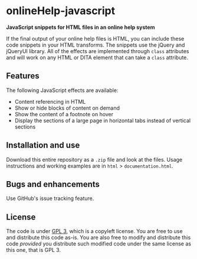 # onlineHelp-javascript

__JavaScript snippets for HTML files in an online help system__

If the final output of your online help files is HTML, you can include these code snippets in your HTML transforms. The snippets use the jQuery and jQueryUI library. All of the effects are implemented through `class` attributes and will work on any HTML or DITA element that can take a `class` attribute.

## Features

The following JavaScript effects are available:

-    Content referencing in HTML
-    Show or hide blocks of content on demand
-    Show the content of a footnote on hover
-    Display the sections of a large page in horizontal tabs instead of vertical sections

## Installation and use

Download this entire repository as a `.zip` file and look at the files. Usage instructions and working examples are in `html` > `documentation.html`.

## Bugs and enhancements

Use GitHub's issue tracking feature.

## License

The code is under [GPL 3](https://opensource.org/licenses/GPL-3.0), which is a copyleft license. You are free to use and distribute this code as-is. You are also free to modify and distribute this code _provided_ you distribute such modified code under the same license as this one, that is GPL 3.
